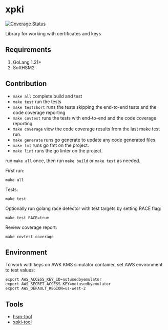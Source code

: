 # xpki

[![Coverage Status](https://coveralls.io/repos/github/effective-security/xpki/badge.svg?branch=main)](https://coveralls.io/github/effective-security/xpki?branch=main)

Library for working with certificates and keys

## Requirements

1. GoLang 1.21+
1. SoftHSM2

## Contribution

* `make all` complete build and test
* `make test` run the tests
* `make testshort` runs the tests skipping the end-to-end tests and the code coverage reporting
* `make covtest` runs the tests with end-to-end and the code coverage reporting
* `make coverage` view the code coverage results from the last make test run.
* `make generate` runs go generate to update any code generated files
* `make fmt` runs go fmt on the project.
* `make lint` runs the go linter on the project.

run `make all` once, then run `make build` or `make test` as needed.

First run:

    make all

Tests:

    make test

Optionally run golang race detector with test targets by setting RACE flag:

    make test RACE=true

Review coverage report:

    make covtest coverage

## Environment 

To work with keys on AWK KMS simulator container, set AWS environment to test values:

```
export AWS_ACCESS_KEY_ID=notusedbyemulator
export AWS_SECRET_ACCESS_KEY=notusedbyemulator
export AWS_DEFAULT_REGION=us-west-2
```

## Tools

- [hsm-tool](cmd/hsm-tool/README.md)
- [xpki-tool](cmd/xpki-tool/README.md)